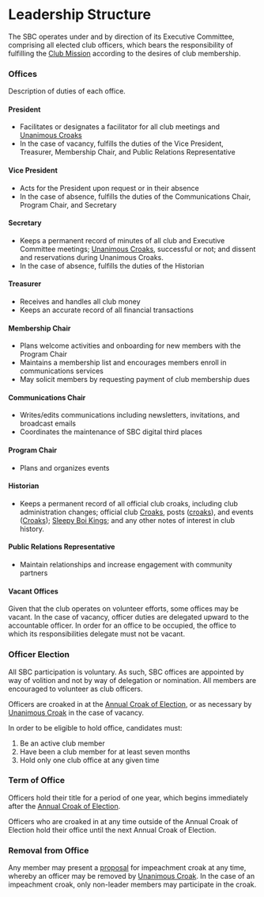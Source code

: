 # Leadership Structure

The SBC operates under and by direction of its Executive Committee, comprising all elected club officers, which bears the responsibility of fulfilling the [Club Mission](mission-statement.md) according to the desires of club membership.

### Offices

Description of duties of each office.

#### President

* Facilitates or designates a facilitator for all club meetings and [Unanimous Croaks](decision-making-process.md#unanimous-croak)
* In the case of vacancy, fulfills the duties of the Vice President, Treasurer, Membership Chair, and Public Relations Representative

#### Vice President

* Acts for the President upon request or in their absence
* In the case of absence, fulfills the duties of the Communications Chair, Program Chair, and Secretary

#### Secretary

* Keeps a permanent record of minutes of all club and Executive Committee meetings; [Unanimous Croaks](decision-making-process.md#unanimous-croak), successful or not; and dissent and reservations during Unanimous Croaks.
* In the case of absence, fulfills the duties of the Historian

#### Treasurer

* Receives and handles all club money
* Keeps an accurate record of all financial transactions

#### Membership Chair

* Plans welcome activities and onboarding for new members with the Program Chair
* Maintains a membership list and encourages members enroll in communications services
* May solicit members by requesting payment of club membership dues

#### Communications Chair

* Writes/edits communications including newsletters, invitations, and broadcast emails
* Coordinates the maintenance of SBC digital third places

#### Program Chair

* Plans and organizes events

#### Historian

* Keeps a permanent record of all official club croaks, including club administration changes; official club [Croaks](meetings-and-communication.md#croaks-meetups), posts ([croaks](meetings-and-communication.md#croaking-communication)), and events ([Croaks](meetings-and-communication.md#croaks-public-events)); [Sleepy Boi Kings](decision-making-process.md#election-croak-of-the-sleepy-boi-king); and any other notes of interest in club history.

#### Public Relations Representative

* Maintain relationships and increase engagement with community partners

#### Vacant Offices

Given that the club operates on volunteer efforts, some offices may be vacant. In the case of vacancy, officer duties are delegated upward to the accountable officer. In order for an office to be occupied, the office to which its responsibilities delegate must not be vacant.

### Officer Election

All SBC participation is voluntary. As such, SBC offices are appointed by way of volition and not by way of delegation or nomination. All members are encouraged to volunteer as club officers.

Officers are croaked in at the [Annual Croak of Election](meetings-and-communication.md#annual-croak-of-election), or as necessary by [Unanimous Croak](decision-making-process.md#unanimous-croak) in the case of vacancy.

In order to be eligible to hold office, candidates must:

1. Be an active club member
2. Have been a club member for at least seven months
3. Hold only one club office at any given time

### Term of Office

Officers hold their title for a period of one year, which begins immediately after the [Annual Croak of Election](meetings-and-communication.md#annual-croak-of-election).

Officers who are croaked in at any time outside of the Annual Croak of Election hold their office until the next Annual Croak of Election.

### Removal from Office

Any member may present a [proposal](decision-making-process.md#proposals) for impeachment croak at any time, whereby an officer may be removed by [Unanimous Croak](decision-making-process.md#unanimous-croak). In the case of an impeachment croak, only non-leader members may participate in the croak.
